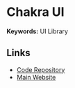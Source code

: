 # Chakra UI

<!--
https://github.com/crowdship-capital/interface
-->

**Keywords:** UI Library

## Links

- [Code Repository](https://github.com/chakra-ui/chakra-ui)
- [Main Website](https://chakra-ui.com)

<!--
https://earthfund.io/
-->
